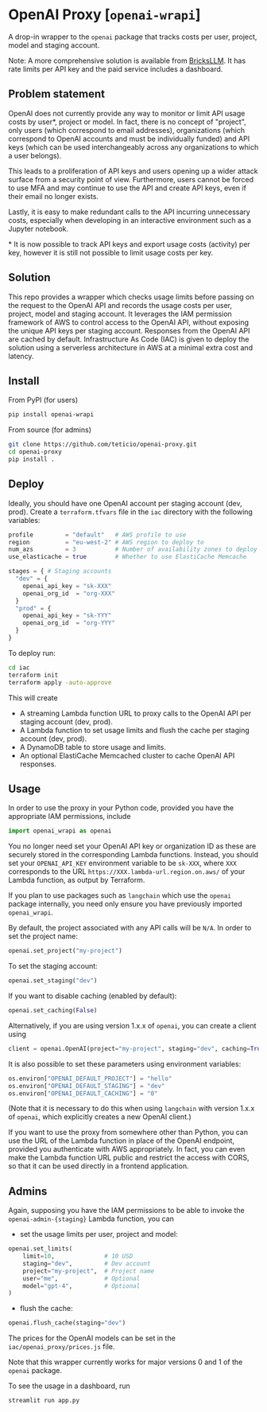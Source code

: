 # OpenAI Proxy [`openai-wrapi`]

A drop-in wrapper to the `openai` package that tracks costs per user, project, model and staging account.

Note: A more comprehensive solution is available from [BricksLLM](https://trybricks.ai/). It has rate limits per API key and the paid service includes a dashboard.

## Problem statement

OpenAI does not currently provide any way to monitor or limit API usage costs by user*, project or model. In fact, there is no concept of "project", only users (which correspond to email addresses), organizations (which correspond to OpenAI accounts and must be individually funded) and API keys (which can be used interchangeably across any organizations to which a user belongs).

This leads to a proliferation of API keys and users opening up a wider attack surface from a security point of view. Furthermore, users cannot be forced to use MFA and may continue to use the API and create API keys, even if their email no longer exists.

Lastly, it is easy to make redundant calls to the API incurring unnecessary costs, especially when developing in an interactive environment such as a Jupyter notebook.

\* It is now possible to track API keys and export usage costs (activity) per key, however it is still not possible to limit usage costs per key.

## Solution

This repo provides a wrapper which checks usage limits before passing on the request to the OpenAI API and records the usage costs per user, project, model and staging account. It leverages the IAM permission framework of AWS to control access to the OpenAI API, without exposing the unique API keys per staging account. Responses from the OpenAI API are cached by default. Infrastructure As Code (IAC) is given to deploy the solution using a serverless architecture in AWS at a minimal extra cost and latency.

## Install

From PyPI (for users)

```bash
pip install openai-wrapi
```

From source (for admins)

```bash
git clone https://github.com/teticio/openai-proxy.git
cd openai-proxy
pip install .
```

## Deploy

Ideally, you should have one OpenAI account per staging account (dev, prod). Create a `terraform.tfvars` file in the `iac` directory with the following variables:

```terraform
profile         = "default"   # AWS profile to use
region          = "eu-west-2" # AWS region to deploy to
num_azs         = 3           # Number of availability zones to deploy to (limited by available Elastic IP addresses)
use_elasticache = true        # Whether to use ElastiCache Memcache

stages = { # Staging accounts
  "dev" = {
    openai_api_key = "sk-XXX"
    openai_org_id  = "org-XXX"
  }
  "prod" = {
    openai_api_key = "sk-YYY"
    openai_org_id  = "org-YYY"
  }
}
```

To deploy run:

```bash
cd iac
terraform init
terraform apply -auto-approve
```

This will create
- A streaming Lambda function URL to proxy calls to the OpenAI API per staging account (dev, prod).
- A Lambda function to set usage limits and flush the cache per staging account (dev, prod).
- A DynamoDB table to store usage and limits.
- An optional ElastiCache Memcached cluster to cache OpenAI API responses.

## Usage

In order to use the proxy in your Python code, provided you have the appropriate IAM permissions, include

```python
import openai_wrapi as openai
```

You no longer need set your OpenAI API key or organization ID as these are securely stored in the corresponding Lambda functions. Instead, you should set your `OPENAI_API_KEY` environment variable to be `sk-XXX`, where `XXX` corresponds to the URL `https://XXX.lambda-url.region.on.aws/` of your Lambda function, as output by Terraform.

If you plan to use packages such as `langchain` which use the `openai` package internally, you need only ensure you have previously imported `openai_wrapi`.

By default, the project associated with any API calls will be `N/A`. In order to set the project name:

```python
openai.set_project("my-project")
```

To set the staging account:

```python
openai.set_staging("dev")
```

If you want to disable caching (enabled by default):
    
```python
openai.set_caching(False)
```

Alternatively, if you are using version 1.x.x of `openai`, you can create a client using

```python
client = openai.OpenAI(project="my-project", staging="dev", caching=True)
```

It is also possible to set these parameters using environment variables:

```python
os.environ["OPENAI_DEFAULT_PROJECT"] = "hello"
os.environ["OPENAI_DEFAULT_STAGING"] = "dev"
os.environ["OPENAI_DEFAULT_CACHING"] = "0"
```

(Note that it is necessary to do this when using `langchain` with version 1.x.x of `openai`, which explicitly creates a new OpenAI client.)

If you want to use the proxy from somewhere other than Python, you can use the URL of the Lambda function in place of the OpenAI endpoint, provided you authenticate with AWS appropriately. In fact, you can even make the Lambda function URL public and restrict the access with CORS, so that it can be used directly in a frontend application.

## Admins

Again, supposing you have the IAM permissions to be able to invoke the `openai-admin-{staging}` Lambda function, you can

- set the usage limits per user, project and model:

```python
openai.set_limits(
    limit=10,              # 10 USD
    staging="dev",         # Dev account
    project="my-project",  # Project name
    user="me",             # Optional
    model="gpt-4",         # Optional
)
```

- flush the cache:

```python
openai.flush_cache(staging="dev")
```

The prices for the OpenAI models can be set in the `iac/openai_proxy/prices.js` file.

Note that this wrapper currently works for major versions 0 and 1 of the `openai` package.

To see the usage in a dashboard, run

```python
streamlit run app.py
```
